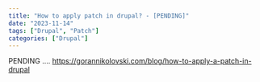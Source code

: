 ```yaml
---
title: "How to apply patch in drupal? - [PENDING]"
date: "2023-11-14"
tags: ["Drupal", "Patch"]
categories: ["Drupal"]
---
```








PENDING .... https://gorannikolovski.com/blog/how-to-apply-a-patch-in-drupal




